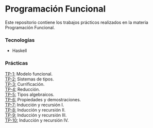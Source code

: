 # Programación Funcional

Este repositorio contiene los trabajos prácticos realizados en la materia Programación Funcional.

### Tecnologías
* Haskell

### Prácticas
[TP-1:](https://github.com/arodriguezfontana/functional-programming-unq/tree/main/practica-1) Modelo funcional. </br>
[TP-2:](https://github.com/arodriguezfontana/functional-programming-unq/tree/main/practica-2) Sistemas de tipos. </br>
[TP-3:](https://github.com/arodriguezfontana/functional-programming-unq/tree/main/practica-3) Currificación. </br>
[TP-4:](https://github.com/arodriguezfontana/functional-programming-unq/tree/main/practica-4) Reducción. </br>
[TP-5:](https://github.com/arodriguezfontana/functional-programming-unq/tree/main/practica-5) Tipos algebraicos. </br>
[TP-6:](https://github.com/arodriguezfontana/functional-programming-unq/tree/main/practica-6) Propiedades y demostraciones. </br>
[TP-7:](https://github.com/arodriguezfontana/functional-programming-unq/tree/main/practica-7) Inducción y recursión I. </br>
[TP-8:](https://github.com/arodriguezfontana/functional-programming-unq/tree/main/practica-8) Inducción y recursión II. </br>
[TP-9:](https://github.com/arodriguezfontana/functional-programming-unq/tree/main/practica-9) Inducción y recursión III. </br>
[TP-10:](https://github.com/arodriguezfontana/functional-programming-unq/tree/main/practica-10) Inducción y recursión IV. </br>
